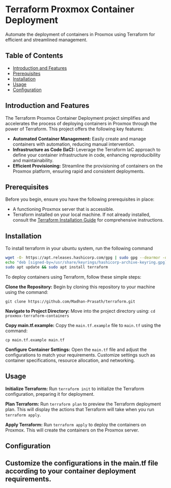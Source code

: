 # Terraform Proxmox Container Deployment

Automate the deployment of containers in Proxmox using Terraform for efficient and streamlined management.
## Table of Contents

- [Introduction and Features](#introduction-and-features)
- [Prerequisites](#prerequisites)
- [Installation](#installation)
- [Usage](#usage)
- [Configuration](#configuration)

## Introduction and Features

The Terraform Proxmox Container Deployment project simplifies and accelerates the process of deploying containers in Proxmox through the power of Terraform. This project offers the following key features:

- **Automated Container Management:** Easily create and manage containers with automation, reducing manual intervention.
- **Infrastructure as Code (IaC):** Leverage the Terraform IaC approach to define your container infrastructure in code, enhancing reproducibility and maintainability.
- **Efficient Provisioning:** Streamline the provisioning of containers on the Proxmox platform, ensuring rapid and consistent deployments.
## Prerequisites

Before you begin, ensure you have the following prerequisites in place:

- A functioning Proxmox server that is accessible.
- Terraform installed on your local machine. If not already installed, consult the [Terraform Installation Guide](https://learn.hashicorp.com/tutorials/terraform/install-cli) for comprehensive instructions.

## Installation

To install terraform in your ubuntu system, run the following command
```sh
wget -O- https://apt.releases.hashicorp.com/gpg | sudo gpg --dearmor -o /usr/share/keyrings/hashicorp-archive-keyring.gpg
echo "deb [signed-by=/usr/share/keyrings/hashicorp-archive-keyring.gpg] https://apt.releases.hashicorp.com $(lsb_release -cs) main" | sudo tee /etc/apt/sources.list.d/hashicorp.list
sudo apt update && sudo apt install terraform
```

To deploy containers using Terraform, follow these simple steps:

**Clone the Repository:** Begin by cloning this repository to your machine using the command:
```shell
git clone https://github.com/Madhan-Prasath/terraform.git
```
**Navigate to Project Directory:** Move into the project directory using: `cd proxmox-terraform-containers`

**Copy main.tf.example:** Copy the `main.tf.example` file to `main.tf` using the command:
```shell
cp main.tf.example main.tf
```
**Configure Container Settings:** Open the `main.tf` file and adjust the configurations to match your requirements. Customize settings such as container specifications, resource allocation, and networking.

## Usage

**Initialize Terraform:** Run `terraform init` to initialize the Terraform configuration, preparing it for deployment.

**Plan Terraform:** Run `terraform plan` to preview the Terraform deployment plan. This will display the actions that Terraform will take when you run `terraform apply`.

**Apply Terraform:** Run `terraform apply` to deploy the containers on Proxmox. This will create the containers on the Proxmox server.

## Configuration
Customize the configurations in the main.tf file according to your container deployment requirements.
------------------------------------------------------------------------------------------------